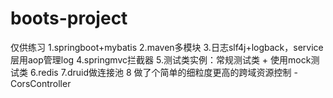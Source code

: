 # boots-project
仅供练习
1.springboot+mybatis
2.maven多模块
3.日志slf4j+logback，service层用aop管理log
4.springmvc拦截器
5.测试类实例：常规测试类 + 使用mock测试类
6.redis
7.druid做连接池
8 做了个简单的细粒度更高的跨域资源控制 - CorsController

